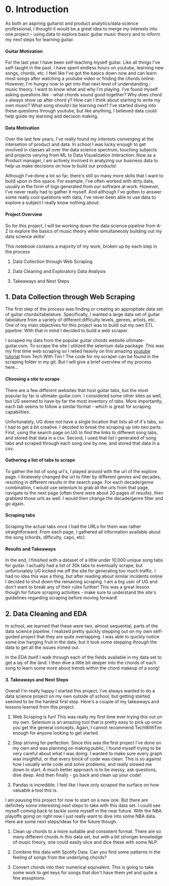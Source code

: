 # 0. Introduction

As both an aspiring guitarist and product analytics/data science professional, I thought it would be a great idea to merge my interests into one project - using data to explore basic guitar music theory and to inform my next steps for learning guitar.

#### Guitar Motivation
For the last year I have been self teaching myself guitar. Like all things I've self-taught in the past, I have spent endless hours on youtube, learning new songs, chords, etc. I feel like I've got the basics down now and can learn most songs after watching a youtube video or finding the chords online. However, I'm hungry now to get into that next level of understanding - music theory. I want to know what and why I'm playing. I've found myself asking questions like - what chords sound good together? Why does chord x always show up after chord y? How can I think about starting to write my own music? What song should I be learning next? I've started diving into these questions through youtube, but like anything, I believed data could help guide my learning and decision making.

#### Data Motivation
Over the last few years, I've really found my interests converging at the intersetion of product and data. In school I was lucky enough to get involved in classes all over the data science spectrum, touching subjects and projects varying from ML to Data Visualization Interaction. Now as a Product manager, I am actively involved in analyzing our business data to help us make decisions on how to build our products!

Although I've done a lot so far, there's still so many more skills that I want to build upon in this space. For example, I've often worked with dirty data, usually in the form of logs generated from our software at work. However, I've never really had to gather it myself. And although I've gotten to answer some really cool questions with data, I've never been able to use data to explore a subject I really know nothing about.

#### Project  Overview

So for this project, I will be working down the data science pipeline from A-Z to explore the basics of music theory while simultaneosly building out my data science skills!

This notebook contains a majority of my work, broken up by each step in the process

1. Data Collection through Web Scraping

2. Data Cleaning and Exploratory Data Analysis

3. Takeaways and Next Steps


## 1. Data Collection through Web Scraping


The first step of the process was finding or creating an approptiate data set of guitar chords/tabelature. Specifically, I wanted a large data set of guitar tabelature from a variety of different difficulty levels, genres, artists, etc. One of my main objectives for this project was to build out my own ETL pipeline. With that in mind I decided to build a web scraper. 

I scraped my data from the popular guitar chords website ultimate-guitar.com. To scrape the site I utilized the selenium data package. This was my first time web scraping so I relied heavily on this amazing [youtube tutorial](https://www.youtube.com/watch?v=Xjv1sY630Uc) from Tech With Tim ! The code for my scraper can be found in the scraping folder in my git. But I will give a brief overview of my process here...


#### Choosing a site to scrape

There are a few different websites that host guitar tabs, but the most popular by far is ultimate-guitar.com. I considered some other sites as well, but UG seemed to have by far the most inventory of tabs. More importantly, each tab seems to follow a similar format - which is great for scraping capabilities. 

Unfortunately, UG does not have a single location that lists all of it's tabs, so I had to get a bit creative. I decided to break the scraping up into two parts. First, using the search page on UG to find the links to different song tabs, and stored that data in a csv. Second, I used that list I generated of song tabs and scraped through each song one by one, and stored that data in a csv.

#### Gathering a list of tabs to scrape

To gather the list of song url's, I played around with the url of the explore page. I itiratevely changed the url to filter by different genres and decades, resulting in different results in the search page. For each decade/genre combination, I would use selenium to grab all the urls from that page, navigate to the next page (often there were about 20 pages of results), then grabbed those urls as well. I would then change the decade/genre filter and go again.

#### Scraping tabs

Scraping the actual tabs once I had the URLs for them was rather straightforward. From each page, I gathered all information available about the song (chords, difficulty, capo, etc).

#### Results and Takeaways

In the end, I finished with a dataset of a little under 10,000 unique song tabs for guitar. I actually had a list of 30k tabs to eventually scrape, but unfortunately UG kicked me off the site for generating too much traffic. I had no idea this was a thing, but after reading about similar incidents online I decided to shut down the remaining scraping. I am a big user of UG and don't want to break any of their rules further! This was a great lesson though for future scraping activities - make sure to understand the site's guidelines regarding scraping before moving forward!


## 2. Data Cleaning and EDA

In school, we learned that these were two, almost sequential, parts of the data science pipeline. I realized pretty quickly stepping out on my own self-guided project that they are quite overlapping. I was able to quickly notice some low hanging fruit in the data, but it took some stepping through the data to get all the issues ironed out.

In the EDA itself I walk through each of the fields available in my data set to get a lay of the land. I then dive a little bit deeper into the chords of each song to learn some more about trends within the chord makeup of a song!


#### 3. Takeaways and Next Steps

Overall I'm really happy I started this project. I've always wanted to do a data science project on my own outside of school, but getting started seemed to be the hardest first step. Here's a couple of my takeaways and lessons learned from this project.

1. Web Scraping is fun! This was really my first time ever trying this out on my own. Selenium is an amazing tool that is pretty easy to pick up once you get the general concepts. Again, I cannot recommend TechWithTim enough for anyone looking to get started.

2. Stop striving for perfection. Since this was the first project I've done on my own and was planning on making public, I found myself trying to be very careful about what I was doing. I wanted to make sure every graph was insightful, or that every block of code was clean. This is so against how I usually write code and solve problems, and really slowed me down to start. A much better approach is to be messy, ask questions, dive deep. And then finally - go back and clean up your code!

3. Pandas is incredible. I feel like I have only scraped the surface on how valuable a tool this is.


I am pausing this project for now to start on a new one. But there are definitely some interesting next steps to take with this data set. I could see myself coming back to tackle some myself in the near future. With the NBA playoffs going on right now I just really want to dive into some NBA data. Here are some next steps/ideas for the future though.

1. Clean up chords to a more suitable and consistent format. There are so many different chords in this data set, but with a bit stronger knowledge of music theory, one could easily slice and dice these with some NLP.

2. Combine this data with Spotify Data. Can you find some patterns in the feeling of songs from the underlying chords?

3. Convert chords into their numerical equivalent. This is going to take some work to get keys for songs that don't have them yet and quite a few assuptions. 







